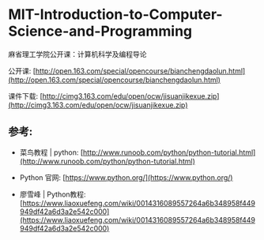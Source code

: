 # MIT-Introduction-to-Computer-Science-and-Programming
麻省理工学院公开课：计算机科学及编程导论

公开课: [http://open.163.com/special/opencourse/bianchengdaolun.html](http://open.163.com/special/opencourse/bianchengdaolun.html)

课件下载: [http://cimg3.163.com/edu/open/ocw/jisuanjikexue.zip](http://cimg3.163.com/edu/open/ocw/jisuanjikexue.zip)


## 参考:

- 菜鸟教程 | python: [http://www.runoob.com/python/python-tutorial.html](http://www.runoob.com/python/python-tutorial.html)

- Python 官网: [https://www.python.org/](https://www.python.org/)

- 廖雪峰 | Python教程: [https://www.liaoxuefeng.com/wiki/0014316089557264a6b348958f449949df42a6d3a2e542c000](https://www.liaoxuefeng.com/wiki/0014316089557264a6b348958f449949df42a6d3a2e542c000)